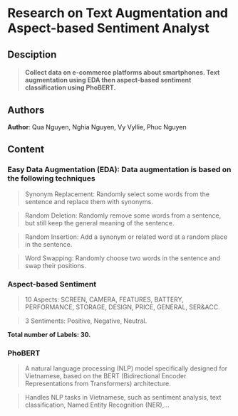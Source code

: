 # Research on Text Augmentation and Aspect-based Sentiment Analyst

## Desciption
>#### Collect data on e-commerce platforms about smartphones. Text augmentation using EDA then aspect-based sentiment classification using PhoBERT.


## Authors
**Author**: Qua Nguyen, Nghia Nguyen, Vy Vyllie, Phuc Nguyen

## Content
### Easy Data Augmentation (EDA): Data augmentation is based on the following techniques
> Synonym Replacement: Randomly select some words from the sentence and replace them with synonyms.

> Random Deletion: Randomly remove some words from a sentence, but still keep the general meaning of the sentence.

> Random Insertion: Add a synonym or related word at a random place in the sentence.

> Word Swapping: Randomly choose two words in the sentence and swap their positions.

### Aspect-based Sentiment
> 10 Aspects: SCREEN, CAMERA, FEATURES, BATTERY, PERFORMANCE, STORAGE, DESIGN, PRICE, GENERAL, SER&ACC.

> 3 Sentiments: Positive, Negative, Neutral.

**Total number of Labels: 30.**

### PhoBERT
> A natural language processing (NLP) model specifically designed for Vietnamese, based on the BERT (Bidirectional Encoder Representations from Transformers) architecture.

> Handles NLP tasks in Vietnamese, such as sentiment analysis, text classification, Named Entity Recognition (NER),...
